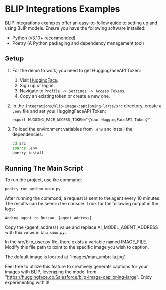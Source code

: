 # BLIP Integrations Examples

BLIP integrations examples offer an easy-to-follow guide to setting up and using BLIP models. Ensure you have the following software installed:

- Python (v3.10+ recommended)
- Poetry (A Python packaging and dependency management tool)

## Setup

1. For the demo to work, you need to get HuggingFaceAPI Token:

    1. Visit [HuggingFace](https://huggingface.co/).
    2. Sign up or log in.
    3. Navigate to `Profile -> Settings -> Access Tokens`.
    4. Copy an existing token or create a new one.

2. In the `integrations/blip-image-captioning-large/src` directory, create a `.env` file and set your HuggingFaceAPI Token:

    ```
    export HUGGING_FACE_ACCESS_TOKEN="{Your HuggingFaceAPI Token}"
    ```

3. To load the environment variables from `.env` and install the dependencies:

    ```bash
    cd src
    source .env
    poetry install
    ```

## Running The Main Script

To run the project, use the command:

```
poetry run python main.py
```


After running the command, a request is sent to the agent every 10 minutes. The results can be seen in the console. Look for the following output in the logs:

```
Adding agent to Bureau: {agent_address}
```

Copy the {agent_address} value and replace AI_MODEL_AGENT_ADDRESS with this value in blip_user.py.

In the src/blip_user.py file, there exists a variable named IMAGE_FILE. Modify this file path to point to the specific image you wish to caption.

The default image is located at "images/man_umbrella.jpg".

Feel free to utilize this feature to creatively generate captions for your images with BLIP, leveraging the model from "https://huggingface.co/Salesforce/blip-image-captioning-large". Enjoy experimenting with it!